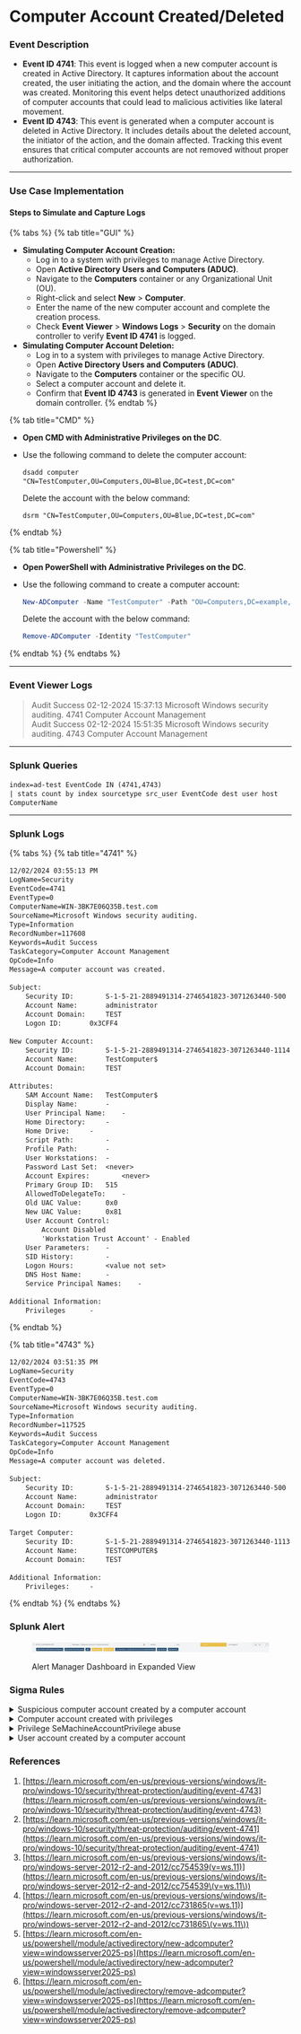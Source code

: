 # Computer Account Created/Deleted

### Event Description

* **Event ID 4741**: This event is logged when a new computer account is created in Active Directory. It captures information about the account created, the user initiating the action, and the domain where the account was created. Monitoring this event helps detect unauthorized additions of computer accounts that could lead to malicious activities like lateral movement.
* **Event ID 4743**: This event is generated when a computer account is deleted in Active Directory. It includes details about the deleted account, the initiator of the action, and the domain affected. Tracking this event ensures that critical computer accounts are not removed without proper authorization.

***

### Use Case Implementation

#### Steps to Simulate and Capture Logs

{% tabs %}
{% tab title="GUI" %}
* **Simulating Computer Account Creation:**
  * Log in to a system with privileges to manage Active Directory.
  * Open **Active Directory Users and Computers (ADUC)**.
  * Navigate to the **Computers** container or any Organizational Unit (OU).
  * Right-click and select **New** > **Computer**.
  * Enter the name of the new computer account and complete the creation process.
  * Check **Event Viewer** > **Windows Logs** > **Security** on the domain controller to verify **Event ID 4741** is logged.
* **Simulating Computer Account Deletion:**
  * Log in to a system with privileges to manage Active Directory.
  * Open **Active Directory Users and Computers (ADUC)**.
  * Navigate to the **Computers** container or the specific OU.
  * Select a computer account and delete it.
  * Confirm that **Event ID 4743** is generated in **Event Viewer** on the domain controller.
{% endtab %}

{% tab title="CMD" %}
* **Open CMD with Administrative Privileges on the DC**.
*   Use the following command to delete the computer account:

    ```batch
    dsadd computer "CN=TestComputer,OU=Computers,OU=Blue,DC=test,DC=com"
    ```

    Delete the account with the below command:

    ```batch
    dsrm "CN=TestComputer,OU=Computers,OU=Blue,DC=test,DC=com"
    ```
{% endtab %}

{% tab title="Powershell" %}
* **Open PowerShell with Administrative Privileges on the DC**.
*   Use the following command to create a computer account:

    ```powershell
    New-ADComputer -Name "TestComputer" -Path "OU=Computers,DC=example,DC=com"
    ```

    Delete the account with the below command:

    ```powershell
    Remove-ADComputer -Identity "TestComputer"
    ```
{% endtab %}
{% endtabs %}

***

### Event Viewer Logs

> Audit Success 02-12-2024 15:37:13 Microsoft Windows security auditing. 4741 Computer Account Management\
> Audit Success 02-12-2024 15:51:35 Microsoft Windows security auditing. 4743 Computer Account Management

***

### Splunk Queries

```splunk-spl
index=ad-test EventCode IN (4741,4743) 
| stats count by index sourcetype src_user EventCode dest user host ComputerName
```

***

### Splunk Logs

{% tabs %}
{% tab title="4741" %}
```
12/02/2024 03:55:13 PM
LogName=Security
EventCode=4741
EventType=0
ComputerName=WIN-3BK7E06Q35B.test.com
SourceName=Microsoft Windows security auditing.
Type=Information
RecordNumber=117608
Keywords=Audit Success
TaskCategory=Computer Account Management
OpCode=Info
Message=A computer account was created.

Subject:
	Security ID:		S-1-5-21-2889491314-2746541823-3071263440-500
	Account Name:		administrator
	Account Domain:		TEST
	Logon ID:		0x3CFF4

New Computer Account:
	Security ID:		S-1-5-21-2889491314-2746541823-3071263440-1114
	Account Name:		TestComputer$
	Account Domain:		TEST

Attributes:
	SAM Account Name:	TestComputer$
	Display Name:		-
	User Principal Name:	-
	Home Directory:		-
	Home Drive:		-
	Script Path:		-
	Profile Path:		-
	User Workstations:	-
	Password Last Set:	<never>
	Account Expires:		<never>
	Primary Group ID:	515
	AllowedToDelegateTo:	-
	Old UAC Value:		0x0
	New UAC Value:		0x81
	User Account Control:	
		Account Disabled
		'Workstation Trust Account' - Enabled
	User Parameters:	-
	SID History:		-
	Logon Hours:		<value not set>
	DNS Host Name:		-
	Service Principal Names:	-

Additional Information:
	Privileges		-
```
{% endtab %}

{% tab title="4743" %}
```
12/02/2024 03:51:35 PM
LogName=Security
EventCode=4743
EventType=0
ComputerName=WIN-3BK7E06Q35B.test.com
SourceName=Microsoft Windows security auditing.
Type=Information
RecordNumber=117525
Keywords=Audit Success
TaskCategory=Computer Account Management
OpCode=Info
Message=A computer account was deleted.

Subject:
	Security ID:		S-1-5-21-2889491314-2746541823-3071263440-500
	Account Name:		administrator
	Account Domain:		TEST
	Logon ID:		0x3CFF4

Target Computer:
	Security ID:		S-1-5-21-2889491314-2746541823-3071263440-1113
	Account Name:		TESTCOMPUTER$
	Account Domain:		TEST

Additional Information:
	Privileges:		-
```
{% endtab %}
{% endtabs %}

### Splunk Alert

<figure><img src="../../.gitbook/assets/image (1) (1) (1).png" alt=""><figcaption><p>Alert Manager Dashboard in Expanded View</p></figcaption></figure>

### Sigma Rules

<details>

<summary>Suspicious computer account created by a computer account</summary>

```yaml
title: Suspicious computer account created by a computer account
description: Detects scenarios where an attacker abuse MachineAccountQuota privilege and pre-create a computer object for abusing RBCD delegation.
references:
- https://dirkjanm.io/worst-of-both-worlds-ntlm-relaying-and-kerberos-delegation/
tags:
- attack.persistence
- attack.t1136
author: mdecrevoisier
status: experimental
logsource:
  product: windows
  service: security
detection:
  selection:
    EventID: 4741
    SubjectUserName|endswith: '$'
    SubjectUserSid|startswith: 'S-1-5-21-' # SYSTEM account 'S-1-5-18' would trigger a false positive
    TargetUserName|endswith: '$'
  condition: selection
falsepositives:
- Offline domain join host  
- Windows Autopilot Hybrid Azure AD Join
level: high
```

{% code overflow="wrap" %}
```splunk-spl
source=WinEventLog:Security AND (EventID="4741" AND SubjectUserName="*$" AND SubjectUserSid="S-1-5-21-*" AND TargetUserName="*$")
```
{% endcode %}

</details>

<details>

<summary>Computer account created with privileges</summary>

```yaml
title: Computer account created with privileges
description: Detects scenarios where an attacker creates a computer account with privileges for later exploitation.
correlation: correlate with ID 4763 (privileges) using field SubjectLogonId. See rule "Privilege SeMachineAccountPrivilege abuse" for advance correlation.
references:
- https://github.com/mdecrevoisier/EVTX-to-MITRE-Attack/tree/master/TA0003-Persistence/T1136-Create%20account
- https://exploit.ph/cve-2021-42287-cve-2021-42278-weaponisation.html
- https://www.thehacker.recipes/ad/movement/kerberos/samaccountname-spoofing
- https://support.microsoft.com/en-us/topic/kb5008380-authentication-updates-cve-2021-42287-9dafac11-e0d0-4cb8-959a-143bd0201041
- https://github.com/WazeHell/sam-the-admin
- https://github.com/cube0x0/noPac
- https://github.com/ly4k/Pachine
- https://cloudbrothers.info/en/exploit-kerberos-samaccountname-spoofing/
tags:
- attack.persistence
- attack.t1098 # account manipulation
- attack.t1136 # user creation
- attack.privilege_escalation
- attack.t1068 # exploitation for privilege escalation
author: mdecrevoisier
status: experimental
logsource:
  product: windows
  service: security
detection:
  selection:
    EventID: 4741
  filter:
    PrivilegeList: "-" # Interesting privileges would be "SeMachineAccountPrivilege"
  condition: selection and not filter
falsepositives:
- None
level: high
```

```splunk-spl
source=WinEventLog:Security AND EventID="4741" AND  NOT (PrivilegeList="-")
```

</details>

<details>

<summary>Privilege SeMachineAccountPrivilege abuse</summary>

```yaml
title: Privilege SeMachineAccountPrivilege abuse
description: Detects scenarios where an attacker abuse the SeMachineAccountPrivilege which allows per default any authenticated user to join a computer to the domain. Later on, this computer account can be manipulated in order to elevate privileges.
requirements: despite of this event marked as a "sensitive privilege", I was only able to trigger it by having the audit for "non sensitive privileges" activated.
correlation: correlate with ID 4741 (computer created) using field SubjectLogonId. See rule "Computer account created with privileges" for advance correlation.
references:
- https://github.com/mdecrevoisier/EVTX-to-MITRE-Attack/tree/master/TA0004-Privilege%20Escalation/T1068-Exploitation%20for%20Privilege%20Escalation
- https://exploit.ph/cve-2021-42287-cve-2021-42278-weaponisation.html
- https://www.thehacker.recipes/ad/movement/kerberos/samaccountname-spoofing
- https://support.microsoft.com/en-us/topic/kb5008380-authentication-updates-cve-2021-42287-9dafac11-e0d0-4cb8-959a-143bd0201041
- https://github.com/WazeHell/sam-the-admin
- https://github.com/cube0x0/noPac
- https://github.com/ly4k/Pachine
- https://cloudbrothers.info/en/exploit-kerberos-samaccountname-spoofing/
tags:
- attack.privilege_escalation
- attack.t1068
- attack.persistence
- attack.t1098
author: mdecrevoisier
status: experimental
logsource:
  product: windows
  service: security
detection:
  selection:
    EventID: 4673
    PrivilegeList: SeMachineAccountPrivilege
    #ProcessName|endswith: \Windows\System32\lsass.exe
  filter:
    - SubjectUserSid: "S-1-5-18"
    - SubjectUserName: '%admin_acounts%'
  condition: selection and not filter
falsepositives:
- Users (shouldn't) or administrators joining a computer to the domain, server provisionning software
level: medium

```

{% code overflow="wrap" %}
```splunk-spl
source=WinEventLog:Security AND (EventID="4673" AND PrivilegeList="SeMachineAccountPrivilege") AND  NOT ((SubjectUserSid="S-1-5-18" OR SubjectUserName="%admin_acounts%"))
```
{% endcode %}

</details>

<details>

<summary>User account created by a computer account</summary>

```yaml
title: User account created by a computer account
description: Detects scenarios where an attacker would abuse some privileges while realying host credentials to escalate privileges.
references:
- https://docs.microsoft.com/en-us/windows/security/threat-protection/auditing/event-4741
tags:
- attack.persistence
- attack.t1136 # user creation
- attack.defense_evesion
- attack.t1036 # masquerading
author: mdecrevoisier
status: experimental
logsource:
  product: windows
  service: security
detection:
  selection:
    EventID: 4720
    SubjectUserName|endswith: '$' # Computer account
    SubjectUserSid|startswith: 'S-1-5-21-' # SYSTEM account 'S-1-5-18' would trigger a false positive
  filter:
    TargetUserName|endswith: '$' # covered in another rule: User account creation disguised in a computer account
  condition: selection
falsepositives:
- Exchange servers
level: high
```

{% code overflow="wrap" %}
```splunk-spl
source=WinEventLog:Security AND (EventID="4720" AND SubjectUserName="*$" AND SubjectUserSid="S-1-5-21-*")
```
{% endcode %}

</details>

### References

1. [https://learn.microsoft.com/en-us/previous-versions/windows/it-pro/windows-10/security/threat-protection/auditing/event-4743](https://learn.microsoft.com/en-us/previous-versions/windows/it-pro/windows-10/security/threat-protection/auditing/event-4743)
2. [https://learn.microsoft.com/en-us/previous-versions/windows/it-pro/windows-10/security/threat-protection/auditing/event-4741](https://learn.microsoft.com/en-us/previous-versions/windows/it-pro/windows-10/security/threat-protection/auditing/event-4741)
3. [https://learn.microsoft.com/en-us/previous-versions/windows/it-pro/windows-server-2012-r2-and-2012/cc754539(v=ws.11)](https://learn.microsoft.com/en-us/previous-versions/windows/it-pro/windows-server-2012-r2-and-2012/cc754539\(v=ws.11\))
4. [https://learn.microsoft.com/en-us/previous-versions/windows/it-pro/windows-server-2012-r2-and-2012/cc731865(v=ws.11)](https://learn.microsoft.com/en-us/previous-versions/windows/it-pro/windows-server-2012-r2-and-2012/cc731865\(v=ws.11\))
5. [https://learn.microsoft.com/en-us/powershell/module/activedirectory/new-adcomputer?view=windowsserver2025-ps](https://learn.microsoft.com/en-us/powershell/module/activedirectory/new-adcomputer?view=windowsserver2025-ps)
6. [https://learn.microsoft.com/en-us/powershell/module/activedirectory/remove-adcomputer?view=windowsserver2025-ps](https://learn.microsoft.com/en-us/powershell/module/activedirectory/remove-adcomputer?view=windowsserver2025-ps)
